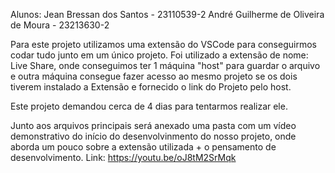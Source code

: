 Alunos:
Jean Bressan dos Santos - 23110539-2
André Guilherme de Oliveira de Moura - 23213630-2

Para este projeto utilizamos uma extensão do VSCode para conseguirmos codar tudo junto em um único projeto. Foi utilizado a extensão de nome: Live Share, onde conseguimos ter 1 máquina "host" para guardar o arquivo e outra máquina consegue fazer acesso ao mesmo projeto se os dois tiverem instalado a Extensão e fornecido o link do Projeto pelo host.

Este projeto demandou cerca de 4 dias para tentarmos realizar ele.

Junto aos arquivos principais será anexado uma pasta com um vídeo demonstrativo do início do desenvolvinmento do nosso projeto, onde aborda um pouco sobre a extensão utilizada + o pensamento de desenvolvimento.
Link: https://youtu.be/oJ8tM2SrMqk
